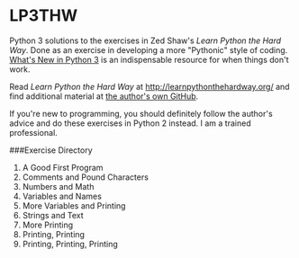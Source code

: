 LP3THW
======

Python 3 solutions to the exercises in Zed Shaw's *Learn Python the Hard Way*. Done as an exercise in developing a more "Pythonic" style of coding. [What's New in Python 3](https://docs.python.org/3/whatsnew/3.0.html) is an indispensable resource for when things don't work.

Read *Learn Python the Hard Way* at http://learnpythonthehardway.org/ and find additional material at [the author's own GitHub](https://github.com/zedshaw/lpthw-study-projects).

If you're new to programming, you should definitely follow the author's advice and do these exercises in Python 2 instead. I am a trained professional.

###Exercise Directory

1. A Good First Program
2. Comments and Pound Characters
3. Numbers and Math
4. Variables and Names
5. More Variables and Printing
6. Strings and Text
7. More Printing
8. Printing, Printing
9. Printing, Printing, Printing
